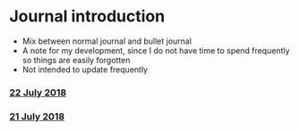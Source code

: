# Journal introduction
- Mix between normal journal and bullet journal
- A note for my development, since I do not have time to spend frequently so things are easily forgotten
- Not intended to update frequently

### [22 July 2018](2018-07-22.md)
### [21 July 2018](2018-07-21.md)